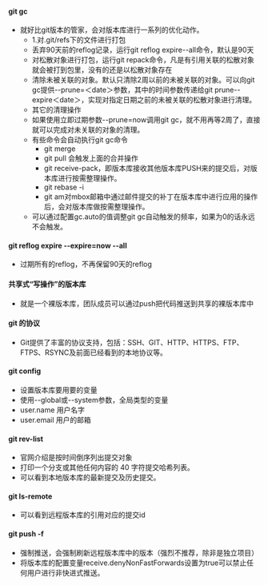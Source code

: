 #### git gc
- 就好比git版本的管家，会对版本库进行一系列的优化动作。
  - 1.对.git/refs下的文件进行打包
  - 丢弃90天前的reflog记录，运行git reflog expire--all命令，默认是90天
  - 对松散对象进行打包，运行git repack命令，凡是有引用关联的松散对象就会被打到包里，没有的还是以松散对象存在
  - 清除未被关联的对象。默认只清除2周以前的未被关联的对象。可以向git gc提供--prune=＜date＞参数，其中的时间参数传递给git prune--expire＜date＞，实现对指定日期之前的未被关联的松散对象进行清理。
  - 其它的清理操作
  - 如果使用立即过期参数--prune=now调用git gc，就不用再等2周了，直接就可以完成对未关联的对象的清理。
  - 有些命令会自动执行git gc命令
    - git merge
    - git pull 会触发上面的合并操作
    - git receive-pack，即版本库接收其他版本库PUSH来的提交后，对版本库进行按需整理操作。
    - git rebase -i
    - git am对mbox邮箱中通过邮件提交的补丁在版本库中进行应用的操作后，会对版本库做按需整理操作。
  - 可以通过配置gc.auto的值调整git gc自动触发的频率，如果为0的话永远不会触发。

#### git reflog expire --expire=now --all
- 过期所有的reflog，不再保留90天的reflog

#### 共享式“写操作”的版本库
- 就是一个裸版本库，团队成员可以通过push把代码推送到共享的裸版本库中

#### git 的协议
- Git提供了丰富的协议支持，包括：SSH、GIT、HTTP、HTTPS、FTP、FTPS、RSYNC及前面已经看到的本地协议等。

#### git config
- 设置版本库要用要的变量
- 使用--global或--system参数，全局类型的变量
- user.name 用户名字
- user.email 用户的邮箱

#### git rev-list <c>
- 官网介绍是按时间倒序列出提交对象
- 打印一个分支或其他任何内容的 40 字符提交哈希列表。
- 可以看到本地版本库的最新提交及历史提交。

#### git ls-remote <remote>
- 可以看到远程版本库的引用对应的提交id

#### git push -f
- 强制推送，会强制刷新远程版本库中的版本（强烈不推荐，除非是独立项目）
- 将版本库的配置变量receive.denyNonFastForwards设置为true可以禁止任何用户进行非快进式推送。